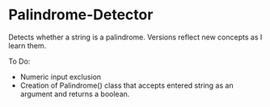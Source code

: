 # Palindrome-Detector
Detects whether a string is a palindrome.
Versions reflect new concepts as I learn them.

To Do:
- Numeric input exclusion
- Creation of Palindrome() class that accepts entered string as an argument and returns a boolean.
